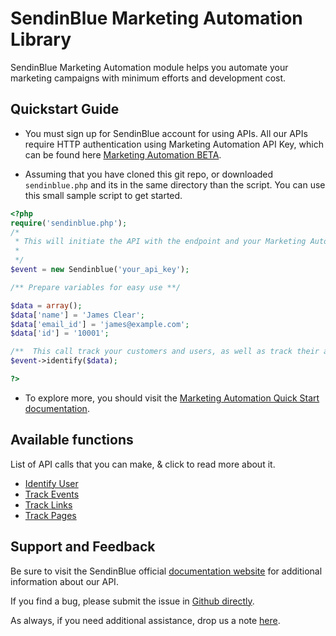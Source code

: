 # SendinBlue Marketing Automation Library

SendinBlue Marketing Automation module helps you automate your marketing campaigns with minimum efforts and development cost.


## Quickstart Guide

 * You must sign up for SendinBlue account for using APIs. All our APIs require HTTP authentication using Marketing Automation API Key, which can be found here [Marketing Automation BETA](https://automation.sendinblue.com/parameters).

 * Assuming that you have cloned this git repo, or downloaded `sendinblue.php` and its in the same directory than the script. You can use this small sample script to get started.

```PHP
<?php
require('sendinblue.php');
/*
 * This will initiate the API with the endpoint and your Marketing Automation API key.
 *
 */
$event = new Sendinblue('your_api_key');

/** Prepare variables for easy use **/ 

$data = array();
$data['name'] = 'James Clear';
$data['email_id'] = 'james@example.com';
$data['id'] = '10001';

/**  This call track your customers and users, as well as track their actions **/
$event->identify($data);

?>
```

 * To explore more, you should visit the [Marketing Automation Quick Start documentation](https://apidocs.sendinblue.com/marketing-automation-quick-start-2).

## Available functions

List of API calls that you can make, & click to read more about it.

 * [Identify User](https://apidocs.sendinblue.com/identify-user/)
 * [Track Events](https://apidocs.sendinblue.com/track-events/)
 * [Track Links](https://apidocs.sendinblue.com/track-links/)
 * [Track Pages](https://apidocs.sendinblue.com/track-pages/)


## Support and Feedback

Be sure to visit the SendinBlue official [documentation website](https://apidocs.sendinblue.com) for additional information about our API.

If you find a bug, please submit the issue in [Github directly](https://github.com/mailin-api/sendinblue-marketing-automation/issues). 

As always, if you need additional assistance, drop us a note [here](https://apidocs.sendinblue.com/support/).